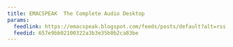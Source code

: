 ```yaml
---
title: EMACSPEAK  The Complete Audio Desktop
params:
  feedlink: https://emacspeak.blogspot.com/feeds/posts/default?alt=rss
  feedid: 657e9bb02100322a3b3e35b0b2ca83be
---
```

